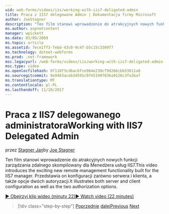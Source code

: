 ```yaml
---
uid: web-forms/videos/iis/working-with-iis7-deligated-admin
title: Praca z IIS7 delegowane Admin | Dokumentacja firmy Microsoft
author: JoeStagner
description: "Ten film stanowi wprowadzenie do atrakcyjnych nowych funkcji zarządzania zdalnego skompilowany dla Menedżera usług IIS7. Przedstawia zarówno serwera, jak i Konfiguracja klienta jako ekran powitalny..."
ms.author: aspnetcontent
manager: wpickett
ms.date: 03/09/2009
ms.topic: article
ms.assetid: 7ece1ff3-febd-43c0-9c4f-b5c15c3309f7
ms.technology: dotnet-webforms
ms.prod: .net-framework
msc.legacyurl: /web-forms/videos/iis/working-with-iis7-deligated-admin
msc.type: video
ms.openlocfilehash: 0f110f3cdbac6fce964e230cf9d266cbb53611a8
ms.sourcegitcommit: 9a9483aceb34591c97451997036a9120c3fe2baf
ms.translationtype: MT
ms.contentlocale: pl-PL
ms.lasthandoff: 11/10/2017
---
```

<a name="working-with-iis7-delegated-admin"></a><span data-ttu-id="bfcce-104">Praca z IIS7 delegowanego administratora</span><span class="sxs-lookup"><span data-stu-id="bfcce-104">Working with IIS7 Delegated Admin</span></span>
====================
<span data-ttu-id="bfcce-105">przez [Stagner Jan](https://github.com/JoeStagner)</span><span class="sxs-lookup"><span data-stu-id="bfcce-105">by [Joe Stagner](https://github.com/JoeStagner)</span></span>

<span data-ttu-id="bfcce-106">Ten film stanowi wprowadzenie do atrakcyjnych nowych funkcji zarządzania zdalnego skompilowany dla Menedżera usług IIS7.</span><span class="sxs-lookup"><span data-stu-id="bfcce-106">This video introduces the exciting new remote management functionality built for the IIS7 manager.</span></span> <span data-ttu-id="bfcce-107">Przedstawia on konfiguracji zarówno serwera i klienta, a także opcje dwóch autoryzacji.</span><span class="sxs-lookup"><span data-stu-id="bfcce-107">It illustrates both server and client configuration as well as the two authorization options.</span></span>

[<span data-ttu-id="bfcce-108">&#9654; Obejrzyj klip wideo (minuty 22)</span><span class="sxs-lookup"><span data-stu-id="bfcce-108">&#9654; Watch video (22 minutes)</span></span>](https://channel9.msdn.com/Blogs/ASP-NET-Site-Videos/working-with-iis7-deligated-admin)

>[!div class="step-by-step"]
<span data-ttu-id="bfcce-109">[Poprzednie](developing-and-deploying-in-a-shared-hosting.md)
[dalej](feature-specific-delegated-management.md)</span><span class="sxs-lookup"><span data-stu-id="bfcce-109">[Previous](developing-and-deploying-in-a-shared-hosting.md)
[Next](feature-specific-delegated-management.md)</span></span>
